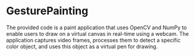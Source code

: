 # GesturePainting
The provided code is a paint application that uses OpenCV and NumPy to enable users to draw on a virtual canvas in real-time using a webcam. The application captures video frames, processes them to detect a specific color object, and uses this object as a virtual pen for drawing.
